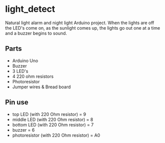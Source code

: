 ﻿# light_detect
Natural light alarm and night light Arduino project. When the lights are off the LED's come on, as the sunlight comes up, the lights go out one at a time and a buzzer begins to sound.

## Parts
* Arduino Uno
* Buzzer
* 3 LED's
* 4 220 ohm resistors
* Photoresistor
* Jumper wires & Bread board

## Pin use
* top LED (with 220 Ohm resistor) = 9
* middle LED (with 220 Ohm resistor) = 8
* bottom LED (with 220 Ohm resistor) = 7
* buzzer = 6
* photoresistor (with 220 Ohm resistor) = A0